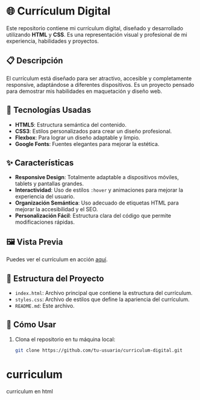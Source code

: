 # 🌐 Currículum Digital

Este repositorio contiene mi currículum digital, diseñado y desarrollado utilizando **HTML** y **CSS**. Es una representación visual y profesional de mi experiencia, habilidades y proyectos.

## 📋 **Descripción**
El currículum está diseñado para ser atractivo, accesible y completamente responsive, adaptándose a diferentes dispositivos. Es un proyecto pensado para demostrar mis habilidades en maquetación y diseño web.

## 🎨 **Tecnologías Usadas**
- **HTML5**: Estructura semántica del contenido.
- **CSS3**: Estilos personalizados para crear un diseño profesional.
- **Flexbox**: Para lograr un diseño adaptable y limpio.
- **Google Fonts**: Fuentes elegantes para mejorar la estética.

## ✨ **Características**
- **Responsive Design**: Totalmente adaptable a dispositivos móviles, tablets y pantallas grandes.
- **Interactividad**: Uso de estilos `:hover` y animaciones para mejorar la experiencia del usuario.
- **Organización Semántica**: Uso adecuado de etiquetas HTML para mejorar la accesibilidad y el SEO.
- **Personalización Fácil**: Estructura clara del código que permite modificaciones rápidas.

## 🖼️ **Vista Previa**
Puedes ver el currículum en acción [aquí](https://tu-enlace-a-la-demo.com).

## 📂 **Estructura del Proyecto**
- `index.html`: Archivo principal que contiene la estructura del currículum.
- `styles.css`: Archivo de estilos que define la apariencia del currículum.
- `README.md`: Este archivo.

## 🚀 **Cómo Usar**
1. Clona el repositorio en tu máquina local:
   ```bash
   git clone https://github.com/tu-usuario/curriculum-digital.git
# curriculum
curriculum en html
